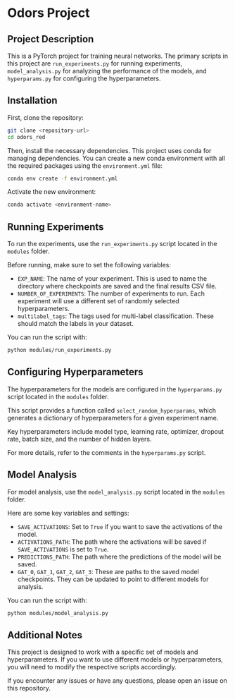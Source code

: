 
# Odors Project

## Project Description

This is a PyTorch project for training neural networks. The primary scripts in this project are `run_experiments.py` for running experiments, `model_analysis.py` for analyzing the performance of the models, and `hyperparams.py` for configuring the hyperparameters.

## Installation

First, clone the repository:

```bash
git clone <repository-url>
cd odors_red
```

Then, install the necessary dependencies. This project uses conda for managing dependencies. You can create a new conda environment with all the required packages using the `environment.yml` file:

```bash
conda env create -f environment.yml
```

Activate the new environment:

```bash
conda activate <environment-name>
```

## Running Experiments

To run the experiments, use the `run_experiments.py` script located in the `modules` folder. 

Before running, make sure to set the following variables:

- `EXP_NAME`: The name of your experiment. This is used to name the directory where checkpoints are saved and the final results CSV file.
- `NUMBER_OF_EXPERIMENTS`: The number of experiments to run. Each experiment will use a different set of randomly selected hyperparameters.
- `multilabel_tags`: The tags used for multi-label classification. These should match the labels in your dataset.

You can run the script with:

```bash
python modules/run_experiments.py
```

## Configuring Hyperparameters

The hyperparameters for the models are configured in the `hyperparams.py` script located in the `modules` folder. 

This script provides a function called `select_random_hyperparams`, which generates a dictionary of hyperparameters for a given experiment name. 

Key hyperparameters include model type, learning rate, optimizer, dropout rate, batch size, and the number of hidden layers. 

For more details, refer to the comments in the `hyperparams.py` script.

## Model Analysis

For model analysis, use the `model_analysis.py` script located in the `modules` folder. 

Here are some key variables and settings:

- `SAVE_ACTIVATIONS`: Set to `True` if you want to save the activations of the model.
- `ACTIVATIONS_PATH`: The path where the activations will be saved if `SAVE_ACTIVATIONS` is set to `True`.
- `PREDICTIONS_PATH`: The path where the predictions of the model will be saved.
- `GAT_0`, `GAT_1`, `GAT_2`, `GAT_3`: These are paths to the saved model checkpoints. They can be updated to point to different models for analysis.

You can run the script with:

```bash
python modules/model_analysis.py
```

## Additional Notes

This project is designed to work with a specific set of models and hyperparameters. If you want to use different models or hyperparameters, you will need to modify the respective scripts accordingly. 

If you encounter any issues or have any questions, please open an issue on this repository.
